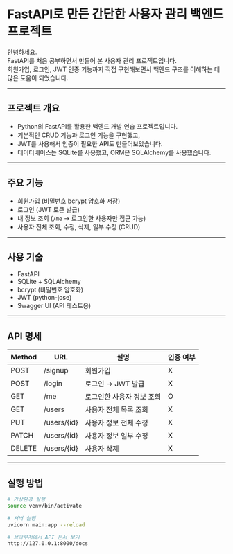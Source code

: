 # FastAPI로 만든 간단한 사용자 관리 백엔드 프로젝트

안녕하세요.  
FastAPI를 처음 공부하면서 만들어 본 사용자 관리 프로젝트입니다.  
회원가입, 로그인, JWT 인증 기능까지 직접 구현해보면서 백엔드 구조를 이해하는 데 많은 도움이 되었습니다.

---

## 프로젝트 개요

- Python의 FastAPI를 활용한 백엔드 개발 연습 프로젝트입니다.
- 기본적인 CRUD 기능과 로그인 기능을 구현했고,
- JWT를 사용해서 인증이 필요한 API도 만들어보았습니다.
- 데이터베이스는 SQLite를 사용했고, ORM은 SQLAlchemy를 사용했습니다.

---

## 주요 기능

- 회원가입 (비밀번호 bcrypt 암호화 저장)
- 로그인 (JWT 토큰 발급)
- 내 정보 조회 (`/me` → 로그인한 사용자만 접근 가능)
- 사용자 전체 조회, 수정, 삭제, 일부 수정 (CRUD)

---

## 사용 기술

- FastAPI
- SQLite + SQLAlchemy
- bcrypt (비밀번호 암호화)
- JWT (python-jose)
- Swagger UI (API 테스트용)

---

## API 명세

| Method | URL             | 설명                     | 인증 여부 |
|--------|------------------|--------------------------|-----------|
| POST   | /signup          | 회원가입                 | X         |
| POST   | /login           | 로그인 → JWT 발급        | X         |
| GET    | /me              | 로그인한 사용자 정보 조회 | O         |
| GET    | /users           | 사용자 전체 목록 조회     | X         |
| PUT    | /users/{id}      | 사용자 정보 전체 수정     | X         |
| PATCH  | /users/{id}      | 사용자 정보 일부 수정     | X         |
| DELETE | /users/{id}      | 사용자 삭제              | X         |

---

## 실행 방법

```bash
# 가상환경 실행
source venv/bin/activate

# 서버 실행
uvicorn main:app --reload

# 브라우저에서 API 문서 보기
http://127.0.0.1:8000/docs
